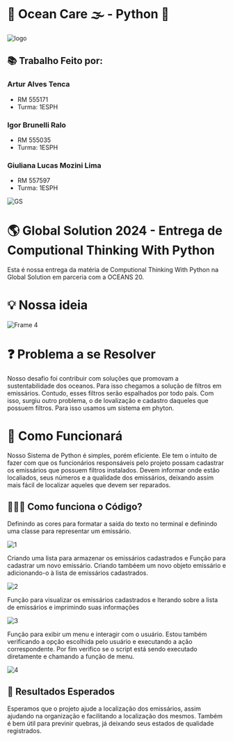 # 🌊 Ocean Care 🌫️ - Python 🐍

![logo](https://github.com/Oceans-Care/GlobalSolution/assets/162123371/061fce61-df56-4dca-a2fe-efdeecd5a5b0)
## 📚 Trabalho Feito por:
### Artur Alves Tenca
- RM 555171
- Turma: 1ESPH
  
### Igor Brunelli Ralo
- RM 555035
- Turma: 1ESPH

### Giuliana Lucas Mozini Lima
- RM 557597
- Turma: 1ESPH



![GS](https://github.com/Oceans-Care/GlobalSolution/assets/162123371/0e9b5040-7d1f-450f-9827-a91e3b7a7e9c)

<h1> 🌎 Global Solution 2024 - Entrega de Computional Thinking With Python </h1>
Esta é nossa entrega da matéria de Computional Thinking With Python na Global Solution em parceria com a OCEANS 20.
  
# 💡 Nossa ideia

![Frame 4](https://github.com/Oceans-Care/GlobalSolution/assets/162123371/f9d30421-2100-4523-befe-64fcf3e3f074)

# ❓ Problema a se Resolver 

Nosso desafio foi contribuir com soluções que promovam a sustentabilidade dos oceanos. Para isso chegamos a solução de filtros em emissários. Contudo, esses filtros serão espalhados por todo país. Com isso, surgiu outro problema, o de lovalização e cadastro daqueles que possuem filtros. Para isso usamos um sistema em phyton.

# 🤔 Como Funcionará
Nosso Sistema de Python é simples, porém eficiente. Ele tem o intuito de fazer com que os funcionários responsáveis pelo projeto possam cadastrar os emissários que possuem filtros instalados. Devem informar onde estão localiados, seus números e a qualidade dos emissários, deixando assim mais fácil de localizar aqueles que devem ser reparados.

## 👩🏻‍💻 Como funciona o Código?
Definindo as cores para formatar a saída do texto no terminal e definindo uma classe para representar um emissário.

![1](https://github.com/Oceans-Care/GlobalSolution/assets/162123371/fe948f0d-bda3-4ff6-9ebe-7f588e718888)

Criando uma  lista para armazenar os emissários cadastrados e Função para cadastrar um novo emissário.
Criando tambéem um novo objeto emissário e adicionando-o à lista de emissários cadastrados.

![2](https://github.com/Oceans-Care/GlobalSolution/assets/162123371/d95c254b-afcd-479a-8de9-9e331103163e)

Função para visualizar os emissários cadastrados e Iterando sobre a lista de emissários e imprimindo suas informações

![3](https://github.com/Oceans-Care/GlobalSolution/assets/162123371/e0a8bf2e-beb5-4b7a-aea6-48116ace88bb)

Função para exibir um menu e interagir com o usuário. Estou também verificando a opção escolhida pelo usuário e executando a ação correspondente. Por fim verifico se o script está sendo executado diretamente e chamando a função de menu.

![4](https://github.com/Oceans-Care/GlobalSolution/assets/162123371/3602903a-e192-4b43-b3b2-750f2d33c4fc)

## 🎯 Resultados Esperados 

Esperamos que o projeto ajude a localização dos emissários, assim ajudando na organização e facilitando a localização dos mesmos. Também é bem útil para previnir quebras, já deixando seus estados de qualidade registrados.
